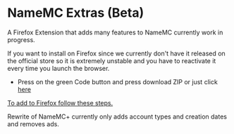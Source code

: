 # NameMC Extras (Beta)
A Firefox Extension that adds many features to NameMC currently work in progress.

If you want to install on Firefox since we currently don't have it released on the official store so it is extremely unstable and you have to reactivate it every time you launch the browser.

- Press on the green Code button and press download ZIP or just click [here](https://github.com/bribes/NameMC-Extras/archive/refs/heads/firefox.zip)

[To add to Firefox follow these steps.](https://extensionworkshop.com/documentation/develop/temporary-installation-in-firefox/)

Rewrite of NameMC+ currently only adds account types and creation dates and removes ads.

